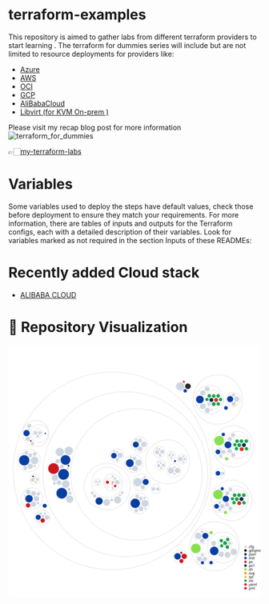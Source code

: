# terraform-examples
This repository is aimed to gather labs from different terraform providers to start learning . The terraform for dummies series will include but are not limited to resource deployments for providers like: 
- [Azure](https://github.com/brokedba/terraform-examples/tree/master/terraform-provider-azure)
- [AWS](https://github.com/brokedba/terraform-examples/tree/master/terraform-provider-aws)
- [OCI](https://github.com/brokedba/terraform-examples/tree/master/terraform-provider-oci)
- [GCP](https://github.com/brokedba/terraform-examples/tree/master/terraform-provider-gcp)
- [AliBabaCloud](https://github.com/brokedba/terraform-examples/tree/master/terraform-provider-alicloud)
- [Libvirt (for KVM On-prem )](https://github.com/brokedba/terraform-examples/tree/master/terraform-provider-libvirt)

Please visit my recap blog post for more information ![terraform_for_dummies](https://github.com/user-attachments/assets/efade26f-8cc3-4a69-970e-412e1ea54d31)

 👉🏻[my-terraform-labs](http://www.brokedba.com/2021/12/my-terraform-labs-2021-cloud-recap.html)


# Variables 
Some variables used to deploy the steps have default values, check those before deployment to ensure they match your requirements. For more information, there are tables of inputs and outputs for the Terraform configs, each with a detailed description of their variables. Look for variables marked as not required in the section Inputs of these READMEs:
# Recently added Cloud stack
- [ALIBABA CLOUD ](/terraform-provider-alicloud)
# 🎦 Repository Visualization
 ![Visualization of the codebase](./diagram.svg)
